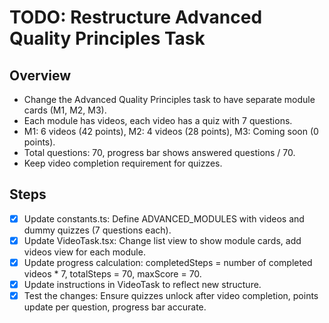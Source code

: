 # TODO: Restructure Advanced Quality Principles Task

## Overview

- Change the Advanced Quality Principles task to have separate module cards (M1, M2, M3).
- Each module has videos, each video has a quiz with 7 questions.
- M1: 6 videos (42 points), M2: 4 videos (28 points), M3: Coming soon (0 points).
- Total questions: 70, progress bar shows answered questions / 70.
- Keep video completion requirement for quizzes.

## Steps

- [x] Update constants.ts: Define ADVANCED_MODULES with videos and dummy quizzes (7 questions each).
- [x] Update VideoTask.tsx: Change list view to show module cards, add videos view for each module.
- [x] Update progress calculation: completedSteps = number of completed videos \* 7, totalSteps = 70, maxScore = 70.
- [x] Update instructions in VideoTask to reflect new structure.
- [x] Test the changes: Ensure quizzes unlock after video completion, points update per question, progress bar accurate.
